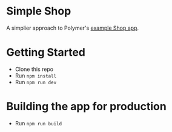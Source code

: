 # Simple Shop

A simplier approach to Polymer's [example Shop app](https://github.com/Polymer/shop).

# Getting Started
- Clone this repo
- Run `npm install`
- Run `npm run dev`

# Building the app for production
- Run `npm run build`